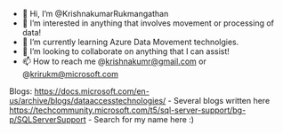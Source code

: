 - 👋 Hi, I’m @KrishnakumarRukmangathan
- 👀 I’m interested in anything that involves movement or processing of data! 
- 🌱 I’m currently learning Azure Data Movement technolgies.  
- 💞️ I’m looking to collaborate on anything that I can assist! 
- 📫 How to reach me @krishnakumr@gmail.com or @krirukm@microsoft.com

Blogs: 
https://docs.microsoft.com/en-us/archive/blogs/dataaccesstechnologies/ - Several blogs written here 
https://techcommunity.microsoft.com/t5/sql-server-support/bg-p/SQLServerSupport - Search for my name here :)


<!---
KrishnakumarRukmangathan/KrishnakumarRukmangathan is a ✨ special ✨ repository because its `README.md` (this file) appears on your GitHub profile.
You can click the Preview link to take a look at your changes.
--->
